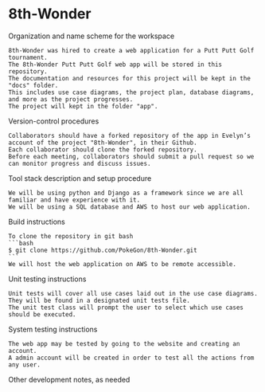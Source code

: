 
# 8th-Wonder

Organization and name scheme for the workspace

	8th-Wonder was hired to create a web application for a Putt Putt Golf tournament.
	The 8th-Wonder Putt Putt Golf web app will be stored in this repository.
	The documentation and resources for this project will be kept in the "docs" folder. 
	This includes use case diagrams, the project plan, database diagrams, and more as the project progresses.
	The project will kept in the folder "app".

Version-control procedures

	Collaborators should have a forked repository of the app in Evelyn’s account of the project "8th-Wonder", in their Github. 
	Each collaborator should clone the forked repository.
	Before each meeting, collaborators should submit a pull request so we can monitor progress and discuss issues.

Tool stack description and setup procedure

	We will be using python and Django as a framework since we are all familiar and have experience with it.
	We will be using a SQL database and AWS to host our web application.
  
Build instructions

	To clone the repository in git bash
	```bash
	$ git clone https://github.com/PokeGon/8th-Wonder.git
	```
	We will host the web application on AWS to be remote accessible. 

Unit testing instructions

	Unit tests will cover all use cases laid out in the use case diagrams. They will be found in a designated unit tests file. 
	The unit test class will prompt the user to select which use cases should be executed.
 
System testing instructions

	The web app may be tested by going to the website and creating an account. 
	A admin account will be created in order to test all the actions from any user.

Other development notes, as needed

